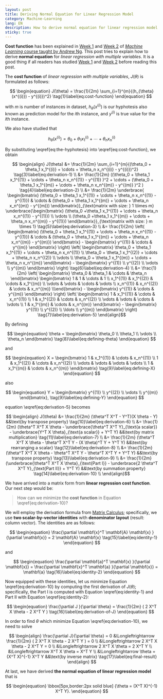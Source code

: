 ```yaml
---
layout: post
title: Deriving Normal Equation for Linear Regression Model
category: Machine-Learning
lang: EN
description: How to derive normal equation for linear regression model
sticky: true
---
```


**Cost function** has been explained in [Week 1](https://www.coursera.org/learn/machine-learning/home/week/1) and [Week 2](https://www.coursera.org/learn/machine-learning/home/week/2) of [_Machine Learning_ course taught by Andrew Ng](https://www.coursera.org/learn/machine-learning/home/welcome). This post tries to explain how to derive **normal equation** for _linear regression with multiple variables_. It is a good thing if all readers has studied [Week 1](https://www.coursera.org/learn/machine-learning/home/week/1) and [Week 2](https://www.coursera.org/learn/machine-learning/home/week/2) before reading this post.

The **cost function** of _linear regression with multiple variables_, $J(\theta)$ is formulated as follows:   

$$ \begin{equation} J(\theta) = \frac{1}{2m} \sum_{i=1}^{m}{(h_{\theta}(x^{(i)}) - y^{(i)})^2}  \tag{1}\label{eq:cost-function} \end{equation} $$

with $m$ is number of instances in dataset, $h_{\theta}(x^{(i)})$ is our hyphotesis also known as prediction model for the $i$th instance, and $y^{(i)}$ is true value for the $i$th instance.

We also have studied that 

$$ \begin{equation} h_{\theta}(x^{(i)}) = \theta_0 + \theta_1 x_1^{(i)} + \cdots + \theta_n x_n^{(i)}  \tag{2}\label{eq:the-hyphotesis} \end{equation} $$

By substituting \eqref{eq:the-hyphotesis} into \eqref{eq:cost-function}, we obtain

$$ \begin{align}  J(\theta) &= \frac{1}{2m} \sum_{i=1}^{m}{(\theta_0 + \theta_1 x_1^{(i)} + \cdots + \theta_n x_n^{(i)} - y^{(i)})^2}  \tag{3}\label{eq:derivation-1} \\
&= \frac{1}{2m} ((\theta_0 + \theta_1 x_1^{(1)} + \cdots + \theta_n x_n^{(1)} - y^{(1)} )^2 + \cdots + (\theta_0 + \theta_1 x_1^{(m)} + \cdots + \theta_n x_n^{(m)} - y^{(m)} )^2 ) \tag{4}\label{eq:derivation-2} \\
&= \frac{1}{2m} \underbrace{ \begin{bmatrix} (\theta_0 + \theta_1 x_1^{(1)} + \cdots + \theta_n x_n^{(1)} - y^{(1)}) & \cdots & (\theta_0 + \theta_1 x_1^{(m)} + \cdots + \theta_n x_n^{(m)} - y^{(m)}) \end{bmatrix}}_{\text{matrix with size: } 1 \times m} \underbrace{\begin{bmatrix} (\theta_0 +\theta_1 x_1^{(1)} + \cdots + \theta_n x_n^{(1)} - y^{(1)}) \\
\vdots \\
(\theta_0 +\theta_1 x_1^{(m)} + \cdots + \theta_n x_n^{(m)} - y^{(1)})
 \end{bmatrix}}_{\text{matrix with size: } m \times 1} \tag{5}\label{eq:derivation-3} \\
 &= \frac{1}{2m} \left( \begin{bmatrix} (\theta_0 + \theta_1 x_1^{(1)} + \cdots + \theta_n x_n^{(1)} - y^{(1)}) & \cdots & (\theta_0 + \theta_1 x_1^{(m)} + \cdots + \theta_n x_n^{(m)} - y^{(m)}) \end{bmatrix} - \begin{bmatrix} y^{(1)} & \cdots & y^{(m)} \end{bmatrix} \right) \left( \begin{bmatrix} \theta_0 + \theta_1 x_1^{(1)} + \cdots + \theta_n x_n^{(1)} \\
 \theta_0 + \theta_1 x_1^{(2)} + \cdots + \theta_n x_n^{(2)} \\
 \vdots \\
 \theta_0 + \theta_1 x_1^{(m)} + \cdots + \theta_n x_n^{(m)} \end{bmatrix} - \begin{bmatrix} y^{(1)} \\ 
 y^{(2)} \\
 \vdots \\
 y^{(m)} \end{bmatrix} \right) \tag{6}\label{eq:derivation-4} \\
 &= \frac{1}{2m} \left( \begin{bmatrix} \theta_0 & \theta_1 & \cdots & \theta_n \end{bmatrix} \begin{bmatrix} 1 & 1 & \cdots & 1 \\ 
 x_1^{(1)} & x_1^{(2)} & \cdots & x_1^{(m)} \\
 \vdots & \vdots & \cdots & \vdots \\
 x_n^{(1)} & x_n^{(2)} & \cdots & x_n^{(m)} \\\end{bmatrix} - \begin{bmatrix} y^{(1)} & \cdots & y^{(m)} \end{bmatrix} \right) \left( \begin{bmatrix} 1 & x_1^{(1)} & \cdots & x_n^{(1)} \\
  1 & x_1^{(2)} & \cdots & x_n^{(2)} \\
  \vdots & \vdots & \cdots & \vdots \\
  1 & x_1^{(m)} & \cdots & x_n^{(m)} \end{bmatrix} - \begin{bmatrix} y^{(1)} \\
  y^{(2)} \\ 
  \ldots \\
  y^{(m)} \end{bmatrix} \right) \tag{7}\label{eq:derivation-5}  \end{align}$$

By defining 

$$ \begin{equation} \theta = \begin{bmatrix} \theta_0 \\ 
\theta_1 \\ 
\vdots \\
\theta_n \end{bmatrix} \tag{8}\label{eq:defining-theta} \end{equation} $$

and 

$$ \begin{equation} X = \begin{bmatrix} 1 & x_1^{(1)} & \cdots & x_n^{(1)} \\
1      & x_1^{(2)} & \cdots  & x_n^{(2)} \\ 
\vdots & \vdots    &  \vdots &  \vdots  \\
1 & x_1^{(m)} & \cdots & x_n^{(m)} \end{bmatrix} \tag{9}\label{eq:defining-X} \end{equation} $$

also

$$ \begin{equation} Y = \begin{bmatrix} y^{(1)} \\ 
y^{(2)} \\ 
\vdots \\
y^{(m)} \end{bmatrix}, \tag{9}\label{eq:defining-Y} \end{equation} $$

equation \eqref{eq:derivation-5} becomes

$$ \begin{align} J(\theta) &= \frac{1}{2m} (\theta^T X^T - Y^T)(X \theta - Y) &&\text{by transpose property} \tag{10}\label{eq:derivation-6} \\
&= \frac{1}{2m} (\theta^T X^T X \theta - \underbrace{\theta^T X^T Y}_{\text{a scalar}} - \underbrace{Y^T X \theta}_{\text{a scalar}} + Y^T Y)  &&\text{by matrix multiplication} \tag{11}\label{eq:derivation-7} \\
&= \frac{1}{2m} (\theta^T X^T X \theta - \theta^T X^T Y - (X \theta)^T Y + Y^T Y) &&\text{by rearranging a scalar} \tag{12}\label{eq:derivation-8} \\
&= \frac{1}{2m} (\theta^T X^T X \theta - \theta^T X^T Y - \theta^T X^T Y + Y^T Y) &&\text{by transpose property} \tag{13}\label{eq:derivation-9} \\
&= \frac{1}{2m} (\underbrace{\theta^T X^T X \theta}_{\text{Part I}} - \underbrace{2 \theta^T X^T Y}_{\text{Part II}} + Y^T Y) &&\text{by summation property} \tag{14}\label{eq:derivation-10} \\
\end{align}$$

We have arrived into a matrix form from **linear regression cost function**. Our next step would be: 

>How can we minimize the **cost function** in Equation \eqref{eq:derivation-10}?     

We will employ the derivation formula from [Matrix Calculus](https://en.wikipedia.org/wiki/Matrix_calculus); specifically, we use **two scalar-by-vector identities** with **denominator layout** (result: column vector). The identities are as follows:

$$ \begin{equation} 
	\frac{\partial \mathbf{x}^T \mathbf{A} \mathbf{x} }{\partial \mathbf{x}} = 2 \mathbf{A} \mathbf{x} \tag{15}\label{eq:identity-1}
\end{equation} $$

and 

$$ \begin{equation} 
	\frac{\partial \mathbf{a}^T \mathbf{x} }{\partial \mathbf{x}} = \frac{\partial \mathbf{x}^T \mathbf{a} }{\partial \mathbf{x}} = \mathbf{a} \tag{16}\label{eq:identity-2}
\end{equation} $$

Now equipped with these identities, let us minimize Equation \eqref{eq:derivation-10} by computing the first derivation of $J(\theta)$; specifically, the Part I is computed with Equation \eqref{eq:identity-1} and Part II with Equation \eqref{eq:identity-2}:

$$ \begin{equation} 
	\frac{\partial J }{\partial \theta} = \frac{1}{2m} ( 2 X^T X \theta - 2 X^T Y ) \tag{16}\label{eq:derivation-of-J}
\end{equation} $$

In order to find $\theta$ which minimize Equation \eqref{eq:derivation-10}, we need to solve 

$$ \begin{align} \frac{\partial J}{\partial \theta} = 0 &\Longleftrightarrow \frac{1}{2m} ( 2 X^T X \theta - 2 X^T Y ) = 0 \\
 &\Longleftrightarrow 2 X^T X \theta - 2 X^T Y = 0 \\
   &\Longleftrightarrow 2 X^T X \theta = 2 X^T Y  \\ 
   &\Longleftrightarrow X^T X \theta = X^T Y \\ 
   &\Longleftrightarrow \theta = (X^T X)^{-1} X^T Y &&\text{by inverse matrix} \tag{17}\label{eq:final-result} \end{align} $$


At last, we have derived **the normal equation of linear regression model** that is 

$$ \begin{equation} \bbox[5px,border:2px solid blue] {\theta = (X^T X)^{-1} X^T Y}. \end{equation} $$
